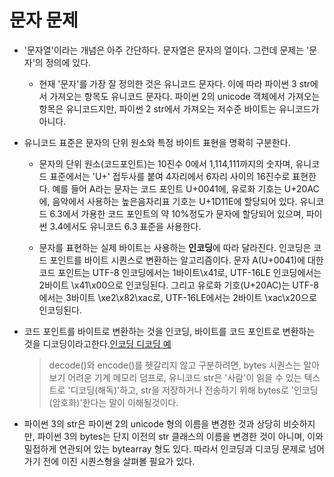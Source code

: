 # 문자 문제

- '문자열'이라는 개념은 아주 간단하다. 문자열은 문자의 열이다. 그런데 문제는 '문자'의 정의에 있다.
    - 현재 '문자'를 가장 잘 정의한 것은 유니코드 문자다. 이에 따라 파이썬 3 str에서 가져오는 항목도 유니코드 문자다. 파이썬 2의 unicode 객체에서 가져오는 항목은 유니코드지만, 파이썬 2 str에서 가져오는 저수준 바이트는 유니코드가 아니다.

- 유니코드 표준은 문자의 단위 원소와 특정 바이트 표현을 명확히 구분한다.
    * 문자의 단위 원소(코드포인트)는 10진수 0에서 1,114,111까지의 숫자며, 유니코드 표준에서는 'U+' 접두사를 붙여 4자리에서 6자리 사이의 16진수로 표현한다. 예를 들어 A라는 문자는 코드 포인트 U+0041에, 유로화 기호는 U+20AC에, 음악에서 사용하는 높은음자리표 기호는 U+1D11E에 할당되어 있다. 유니코드 6.3에서 가용한 코드 포인트의 약 10%정도가 문자에 할당되어 있으며, 파이썬 3.4에서도 유니코드 6.3 표준을 사용한다.

    * 문자를 표현하는 실제 바이트는 사용하는 **인코딩**에 따라 달라진다. 인코딩은 코드 포인트를 바이트 시퀀스로 변환하는 알고리즘이다. 문자 A(U+0041)에 대한 코드 포인트는 UTF-8 인코딩에서는 1바이트\x41로, UTF-16LE 인코딩에서는 2바이트 \x41\x00으로 인코딩된다. 그리고 유로화 기호(U+20AC)는 UTF-8에서는 3바이트 \xe2\x82\xac로, UTF-16LE에서는 2바이트 \xac\x20으로 인코딩된다.

- 코드 포인트를 바이트로 변환하는 것을 인코딩, 바이트를 코드 포인트로 변환하는 것을 디코딩이라고한다.[인코딩 디코딩 예](https://github.com/hyeonDD/fluent_python/blob/master/Part4/ex4-1/encode_decode.py)
    > decode()와 encode()를 헷갈리지 않고 구분하려면, bytes 시퀀스는 알아보기 어려운 기계 메모리 덤프로, 유니코드 str은 '사람'이 읽을 수 있는 텍스트로 '디코딩(해독)'하고, str을 저장하거나 전송하기 위해 bytes로 '인코딩(암호화)'한다는 말이 이해될것이다.

- 파이썬 3의 str은 파이썬 2의 unicode 형의 이름을 변경한 것과 상당히 비슷하지만, 파이썬 3의 bytes는 단지 이전의 str 클래스의 이름을 변경한 것이 아니며, 이와 밀접하게 연관되어 있는 bytearray 형도 있다. 따라서 인코딩과 디코딩 문제로 넘어가기 전에 이진 시퀀스형을 살펴볼 필요가 있다.